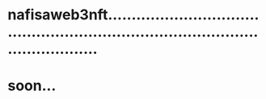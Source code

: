 # nafisaweb3nft........................................................................................................
# soon...
